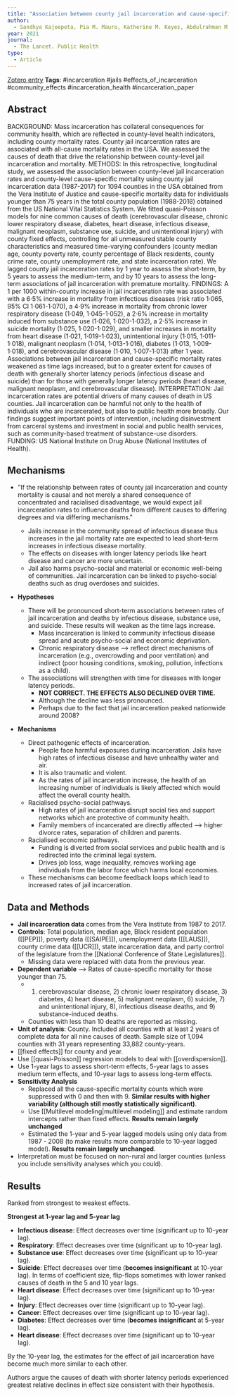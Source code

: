 ```yaml
---
title: "Association between county jail incarceration and cause-specific county mortality in the USA, 1987-2017: A retrospective, longitudinal study"
author:
  - Sandhya Kajeepeta, Pia M. Mauro, Katherine M. Keyes, Abdulrahman M. El-Sayed, Caroline G. Rutherford, Seth J. Prins
year: 2021
journal:
  - The Lancet. Public Health
type:
  - Article
---
```

[Zotero entry](zotero://select/items/@kajeepetaAssociationCountyJail2021)
**Tags**: #incarceration #jails #effects_of_incarceration #community_effects #incarceration_health #incarceration_paper 
## Abstract

BACKGROUND: Mass incarceration has collateral consequences for community health, which are reflected in county-level health indicators, including county mortality rates. County jail incarceration rates are associated with all-cause mortality rates in the USA. We assessed the causes of death that drive the relationship between county-level jail incarceration and mortality. METHODS: In this retrospective, longitudinal study, we assessed the association between county-level jail incarceration rates and county-level cause-specific mortality using county jail incarceration data (1987-2017) for 1094 counties in the USA obtained from the Vera Institute of Justice and cause-specific mortality data for individuals younger than 75 years in the total county population (1988-2018) obtained from the US National Vital Statistics System. We fitted quasi-Poisson models for nine common causes of death (cerebrovascular disease, chronic lower respiratory disease, diabetes, heart disease, infectious disease, malignant neoplasm, substance use, suicide, and unintentional injury) with county fixed effects, controlling for all unmeasured stable county characteristics and measured time-varying confounders (county median age, county poverty rate, county percentage of Black residents, county crime rate, county unemployment rate, and state incarceration rate). We lagged county jail incarceration rates by 1 year to assess the short-term, by 5 years to assess the medium-term, and by 10 years to assess the long-term associations of jail incarceration with premature mortality. FINDINGS: A 1 per 1000 within-county increase in jail incarceration rate was associated with a 6⋅5% increase in mortality from infectious diseases (risk ratio 1⋅065, 95% CI 1⋅061-1⋅070), a 4⋅9% increase in mortality from chronic lower respiratory disease (1⋅049, 1⋅045-1⋅052), a 2⋅6% increase in mortality induced from substance use (1⋅026, 1⋅020-1⋅032), a 2⋅5% increase in suicide mortality (1⋅025, 1⋅020-1⋅029), and smaller increases in mortality from heart disease (1⋅021, 1⋅019-1⋅023), unintentional injury (1⋅015, 1⋅011-1⋅018), malignant neoplasm (1⋅014, 1⋅013-1⋅016), diabetes (1⋅013, 1⋅009-1⋅018), and cerebrovascular disease (1⋅010, 1⋅007-1⋅013) after 1 year. Associations between jail incarceration and cause-specific mortality rates weakened as time lags increased, but to a greater extent for causes of death with generally shorter latency periods (infectious disease and suicide) than for those with generally longer latency periods (heart disease, malignant neoplasm, and cerebrovascular disease). INTERPRETATION: Jail incarceration rates are potential drivers of many causes of death in US counties. Jail incarceration can be harmful not only to the health of individuals who are incarcerated, but also to public health more broadly. Our findings suggest important points of intervention, including disinvestment from carceral systems and investment in social and public health services, such as community-based treatment of substance-use disorders. FUNDING: US National Institute on Drug Abuse (National Institutes of Health).

## Mechanisms

* "If the relationship between rates of county jail incarceration and county mortality is causal and not merely a shared consequence of concentrated and racialised disadvantage, we would expect jail incarceration rates to influence deaths from different causes to differing degrees and via differing mechanisms."
	* Jails increase in the community spread of infectious disease thus increases in the jail mortality rate are expected to lead short-term increases in infectious disease mortality.
	* The effects on diseases with longer latency periods like heart disease and cancer are more uncertain.
	* Jail also harms psycho-social and material or economic well-being of communities. Jail incarceration can be linked to psycho-social deaths such as drug overdoses and suicides.
	  
* **Hypotheses**
	* There will be pronounced short-term associations between rates of jail incarceration and deaths by infectious disease, substance use, and suicide. These results will weaken as the time lags increase.
		* Mass incarceration is linked to community infectious disease spread and acute psycho-social and economic deprivation.
		* Chronic respiratory disease --> reflect direct mechanisms of incarceration (e.g., overcrowding and poor ventilation) and indirect (poor housing conditions, smoking, pollution, infections as a child).
	* The associations will strengthen with time for diseases with longer latency periods.
		* **NOT CORRECT. THE EFFECTS ALSO DECLINED OVER TIME.**
		* Although the decline was less pronounced.
		* Perhaps due to the fact that jail incarceration peaked nationwide around 2008?
		  
* **Mechanisms**
	* Direct pathogenic effects of incarceration.
		* People face harmful exposures during incarceration. Jails have high rates of infectious disease and have unhealthy water and air.
		* It is also traumatic and violent.
		* As the rates of jail incarceration increase, the health of an increasing number of individuals is likely affected which would affect the overall county health.
	* Racialised psycho-social pathways.
		* High rates of jail incarceration disrupt social ties and support networks which are protective of community health.
		* Family members of incarcerated are directly affected --> higher divorce rates, separation of children and parents.
	* Racialised economic pathways.
		* Funding is diverted from social services and public health and is redirected into the criminal legal system.
		* Drives job loss, wage inequality, removes working age individuals from the labor force which harms local economies.
	* These mechanisms can become feedback loops which lead to increased rates of jail incarceration.
## Data and Methods

* **Jail incarceration data** comes from the Vera Institute from 1987 to 2017.
* **Controls**: Total population, median age, Black resident population ([[PEP]]), poverty data ([[SAIPE]]), unemployment data ([[LAUS]]), county crime data ([[UCR]]), state incarceration data, and party control of the legislature from the [[National Conference of State Legislatures]]. 
	* Missing data were replaced with data from the previous year.
* **Dependent variable** --> Rates of cause-specific mortality for those younger than 75.
	* 1) cerebrovascular disease, 2) chronic lower respiratory disease, 3) diabetes, 4) heart disease, 5) malignant neoplasm, 6) suicide, 7) and unintentional injury, 8), infectious disease deaths, and 9) substance-induced deaths.
	* Counties with less than 10 deaths are reported as missing.
* **Unit of analysis**: County. Included all counties with at least 2 years of complete data for all nine causes of death. Sample size of 1,094 counties with 31 years representing 33,882 county-years.
* [[fixed effects]] for county and year.
* Use [[quasi-Poisson]] regression models to deal with [[overdispersion]].
* Use 1-year lags to assess short-term effects, 5-year lags to asses medium term effects, and 10-year lags to assess long-term effects.
* **Sensitivity Analysis**
	* Replaced all the cause-specific mortality counts which were suppressed with 0 and then with 9. **Similar results with higher variability (although still mostly statistically significant)**.
	* Use [[Multilevel modeling|multilevel modeling]] and estimate random intercepts rather than fixed effects. **Results remain largely unchanged**
	* Estimated the 1-year and 5-year lagged models using only data from 1987 - 2008 (to make results more comparable to 10-year lagged model). **Results remain largely unchanged**.
* Interpretation must be focused on non-rural and larger counties (unless you include sensitivity analyses which you could).

## Results

Ranked from strongest to weakest effects.

**Strongest at 1-year lag and 5-year lag**
* **Infectious disease**: Effect decreases over time (significant up to 10-year lag).
* **Respiratory**: Effect decreases over time (significant up to 10-year lag).
* **Substance use**: Effect decreases over time (significant up to 10-year lag).
* **Suicide**: Effect decreases over time (**becomes insignificant** at 10-year lag). In terms of coefficient size, flip-flops sometimes with lower ranked causes of death in the 5 and 10 year lags.
* **Heart disease**: Effect decreases over time (significant up to 10-year lag).
* **Injury**: Effect decreases over time (significant up to 10-year lag).
* **Cancer**: Effect decreases over time (significant up to 10-year lag).
* **Diabetes**: Effect decreases over time (**becomes insignificant** at 5-year lag).
* **Heart disease**: Effect decreases over time (significant up to 10-year lag).

By the 10-year lag, the estimates for the effect of jail incarceration have become much more similar to each other.

Authors argue the causes of death with shorter latency periods experienced greatest relative declines in effect size consistent with their hypothesis.
